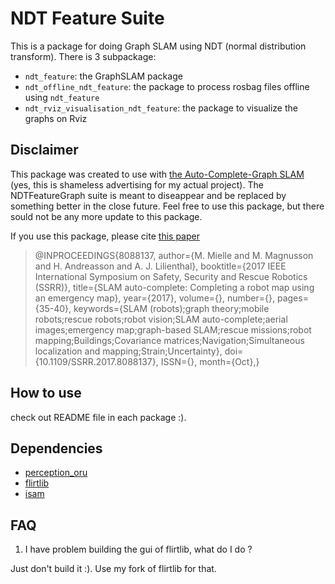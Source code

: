 # NDT Feature Suite

This is a package for doing Graph SLAM using NDT (normal distribution transform). There is 3 subpackage:

* `ndt_feature`: the GraphSLAM package
* `ndt_offline_ndt_feature`: the package to process rosbag files offline using `ndt_feature`
* `ndt_rviz_visualisation_ndt_feature`: the package to visualize the graphs on Rviz 

## Disclaimer

This package was created to use with [the Auto-Complete-Graph SLAM](https://github.com/MalcolmMielle/Auto-Complete-Graph) (yes, this is shameless advertising for my actual project). The NDTFeatureGraph suite is meant to diseappear and be replaced by something better in the close future. Feel free to use this package, but there sould not be any more update to this package.

If you use this package, please cite [this paper](http://ieeexplore.ieee.org/abstract/document/8088137/?reload=true)

> @INPROCEEDINGS{8088137,
> author={M. Mielle and M. Magnusson and H. Andreasson and A. J. Lilienthal},
> booktitle={2017 IEEE International Symposium on Safety, Security and Rescue Robotics (SSRR)},
> title={SLAM auto-complete: Completing a robot map using an emergency map},
> year={2017},
> volume={},
> number={},
> pages={35-40},
> keywords={SLAM (robots);graph theory;mobile robots;rescue robots;robot vision;SLAM auto-complete;aerial images;emergency map;graph-based SLAM;rescue missions;robot mapping;Buildings;Covariance matrices;Navigation;Simultaneous localization and mapping;Strain;Uncertainty},
> doi={10.1109/SSRR.2017.8088137},
> ISSN={},
> month={Oct},}

## How to use

check out README file in each package :).

## Dependencies

* [perception_oru](https://github.com/OrebroUniversity/perception_oru)
* [flirtlib](https://github.com/tipaldi/flirtlib)
* [isam](https://github.com/robotperception/isam)

## FAQ

1. I have problem building the gui of flirtlib, what do I do ?

Just don't build it :). Use my fork of flirtlib for that.
